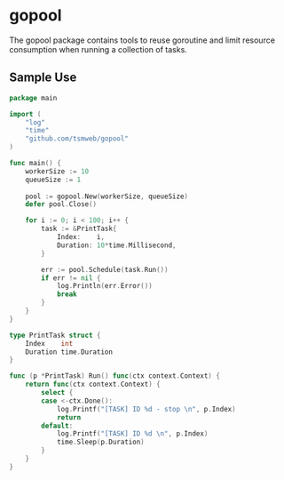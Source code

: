 # gopool

The gopool package contains tools to reuse goroutine and limit resource consumption when running a collection of tasks.

## Sample Use

```Go
package main

import (
	"log"
	"time"
	"github.com/tsmweb/gopool"
)

func main() {
	workerSize := 10
	queueSize := 1
	
	pool := gopool.New(workerSize, queueSize)
	defer pool.Close()

	for i := 0; i < 100; i++ {
		task := &PrintTask{
			Index:    i,
			Duration: 10*time.Millisecond,
		}

		err := pool.Schedule(task.Run())
		if err != nil {
			log.Println(err.Error())
			break
		}
	}
}

type PrintTask struct {
	Index    int
	Duration time.Duration
}

func (p *PrintTask) Run() func(ctx context.Context) {
	return func(ctx context.Context) {
		select {
		case <-ctx.Done():
			log.Printf("[TASK] ID %d - stop \n", p.Index)
			return
		default:
			log.Printf("[TASK] ID %d \n", p.Index)
			time.Sleep(p.Duration)
		}
	}
}
```